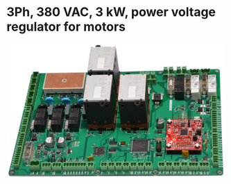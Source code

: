 # 3Ph, 380 VAC, 3 kW, power voltage regulator for motors
![PCB](https://github.com/Indemsys/SB200BE/blob/master/PCB_SB200BEv2/PCB_1200px.png)
